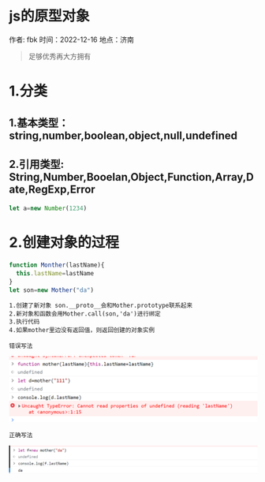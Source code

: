 # js的原型对象

作者: fbk
时间：2022-12-16
地点：济南
>足够优秀再大方拥有

# 1.分类
## 1.基本类型：string,number,boolean,object,null,undefined
## 2.引用类型: String,Number,Booelan,Object,Function,Array,Date,RegExp,Error
```js
let a=new Number(1234)

```
# 2.创建对象的过程

```js
function Monther(lastName){
  this.lastName=lastName
}
let son=new Mother("da")
```

```xml
1.创建了新对象 son.__proto__会和Mother.prototype联系起来
2.新对象和函数会用Mother.call(son,'da')进行绑定
3.执行代码
4.如果mother里边没有返回值，则返回创建的对象实例
```
`错误写法`

![](../../assets/img/2022-12-16/js创建对象错误写法.png)

`正确写法`

![](../../assets/img/2022-12-16/正确写法.png)